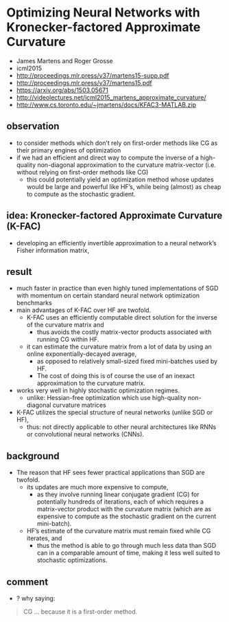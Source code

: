 # Optimizing Neural Networks with Kronecker-factored Approximate Curvature
* James Martens and Roger Grosse
* icml2015
* http://proceedings.mlr.press/v37/martens15-supp.pdf
* http://proceedings.mlr.press/v37/martens15.pdf
* https://arxiv.org/abs/1503.05671
* http://videolectures.net/icml2015_martens_approximate_curvature/
* http://www.cs.toronto.edu/~jmartens/docs/KFAC3-MATLAB.zip

## observation
* to consider methods which don’t rely on first-order methods like CG as
  their primary engines of optimization
* if we had an efficient and direct way to compute the inverse of
  a high-quality non-diagonal approximation to the curvature matrix-vector
  (i.e. without relying on first-order methods like CG)
  * this could potentially yield an optimization method whose updates would be large and powerful like HF’s,
    while being (almost) as cheap to compute as the stochastic gradient.

## idea: Kronecker-factored Approximate Curvature (K-FAC)
* developing an efficiently invertible approximation to a neural network’s Fisher information matrix,

## result
* much faster in practice than even highly tuned implementations of SGD with momentum
  on certain standard neural network optimization benchmarks
* main advantages of K-FAC over HF are twofold.
  * K-FAC uses an efficiently computable direct solution for the inverse of the curvature matrix and
    * thus avoids the costly matrix-vector products associated with running CG within HF.
  * it can estimate the curvature matrix from a lot of data by using an online exponentially-decayed average,
    * as opposed to relatively small-sized fixed mini-batches used by HF.
    * The cost of doing this is of course the use of an inexact approximation to the curvature matrix.
* works very well in highly stochastic optimization regimes.
  * unlike: Hessian-free optimization which use high-quality non-diagonal curvature matrices
* K-FAC utilizes the special structure of neural networks (unlike SGD or HF),
  * thus: not directly applicable to other neural architectures like RNNs or
    convolutional neural networks (CNNs).

## background
* The reason that HF sees fewer practical applications than SGD are twofold.
  * its updates are much more expensive to compute,
    * as they involve running linear conjugate gradient (CG) for potentially hundreds of iterations,
      each of which requires a matrix-vector product with the curvature matrix
      (which are as expensive to compute as the stochastic gradient on the current mini-batch).
  * HF’s estimate of the curvature matrix must remain fixed while CG iterates, and
    * thus the method is able to go through much less data than SGD can in a comparable amount of time,
      making it less well suited to stochastic optimizations.

## comment
* ? why saying:
> CG ... because it is a first-order method.
